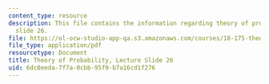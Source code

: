```yaml
---
content_type: resource
description: This file contains the information regarding theory of probability, lecture
  slide 26.
file: https://ol-ocw-studio-app-qa.s3.amazonaws.com/courses/18-175-theory-of-probability-spring-2014/6dc0eeda7f7a0cbb95f9b7a16cd1f276_MIT18_175S14_Lecture26.pdf
file_type: application/pdf
resourcetype: Document
title: Theory of Probability, Lecture Slide 26
uid: 6dc0eeda-7f7a-0cbb-95f9-b7a16cd1f276
---
```


